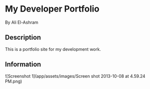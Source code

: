 # My Developer Portfolio

By Ali El-Ashram

## Description

This is a portfolio site for my development work.

## Information

![Screenshot 1](app/assets/images/Screen shot 2013-10-08 at 4.59.24 PM.png)

